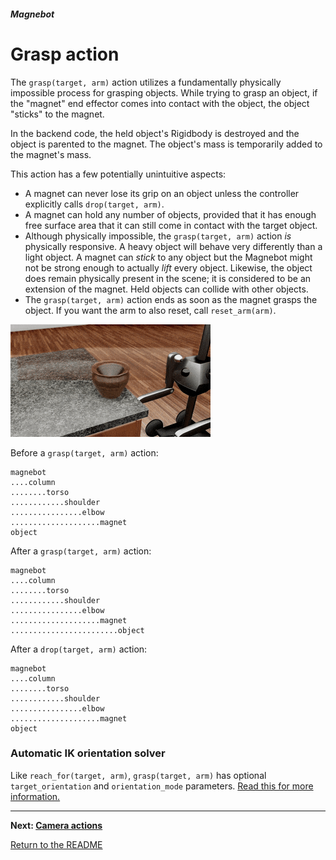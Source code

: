 ##### Magnebot

# Grasp action

The `grasp(target, arm)` action utilizes a fundamentally physically impossible process for grasping objects. While trying to grasp an object, if the "magnet" end effector comes into contact with the object, the object "sticks" to the magnet. 

In the backend code, the held object's Rigidbody is destroyed and the object is parented to the magnet. The object's mass is temporarily added to the magnet's mass.

This action has a few potentially unintuitive aspects:

- A magnet can never lose its grip on an object unless the controller explicitly calls `drop(target, arm)`.
- A magnet can hold any number of objects, provided that it has enough free surface area that it can still come in contact with the target object.
- Although physically impossible, the `grasp(target, arm)` action *is* physically responsive. A heavy object will behave very differently than a light object. A magnet can *stick* to any object but the Magnebot might not be strong enough to actually *lift* every object. Likewise, the object does remain physically present in the scene; it is considered to be an extension of the magnet. Held objects can collide with other objects.
- The `grasp(target, arm)` action ends as soon as the magnet grasps the object. If you want the arm to also reset, call `reset_arm(arm)`.

![](../images/arm_articulation/grasp.gif)

Before a `grasp(target, arm)` action:

```
magnebot
....column
........torso
............shoulder
................elbow
....................magnet
object
```

After a `grasp(target, arm)` action:

```
magnebot
....column
........torso
............shoulder
................elbow
....................magnet
........................object
```

After a `drop(target, arm)` action:

```
magnebot
....column
........torso
............shoulder
................elbow
....................magnet
object
```

### Automatic IK orientation solver

Like `reach_for(target, arm)`, `grasp(target, arm)` has optional `target_orientation` and `orientation_mode` parameters. [Read this for more information.](arm_articulation.md)

***

**Next: [Camera actions](camera.md)**

[Return to the README](../../../README.md)
